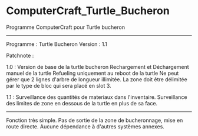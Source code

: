 # ComputerCraft_Turtle_Bucheron
Programme ComputerCraft pour Turtle bucheron

---

Programme : Turtle Bucheron
Version : 1.1

Patchnote : 

1.0 : Version de base de la turtle bucheron
Rechargement et Déchargement manuel de la turtle
Refueling uniquement au reboot de la turtle
Ne peut gérer que 2 lignes d'arbre de longueur illimitée. La zone doit être délimitée par le type de bloc qui sera placé en slot 3.

1.1 : Surveillance des quantités de materiaux dans l'inventaire.
Surveillance des limites de zone en dessous de la turtle en plus de sa face.

---

Fonction très simple. Pas de sortie de la zone de bucheronnage, mise en route directe.
Aucune dépendance à d'autres systèmes annexes.
